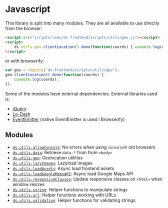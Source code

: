 # Javascript

This library is split into many modules. They are all available to use directly
from the browser:

```html
<script src="scripts/libs/ds-frontend/scripts/utils/geo.js"></script>
<script>
    ds.utils.geo.clientLocation().done(function(coords) { console.log(coords); });
</script>
```

or with browserify:

```js
var geo = require('ds-frontend/scripts/utils/geo');
geo.clientLocation().done(function(coords) {
    console.log(coords);
});
```

Some of the modules have external dependencies. External libraries used is:

- [jQuery](http://jquery.com/download/)
- [Lo-Dash](https://lodash.com/)
- [EventEmitter](https://github.com/Wolfy87/EventEmitter) (native EventEmitter is used i Browserify)

## Modules

- [`ds.utils.allowConsole`](scripts/utils/allow-console.md): No errors when using `console`in old browsers
- [`ds.utils.data`](scripts/utils/data.md): Retrieve `data-*` from from `<body>`
- [`ds.utils.geo`](scripts/utils/geo.md): Geolocation utilities
- [`ds.utils.lazyImages`](scripts/utils/lazy-images.md): Lazyload images
- [`ds.utils.loadAssets`](scripts/utils/load-assets.md): Async load frontend assets
- [`ds.utils.loadGoogleMapsAPI`](scripts/utils/load-google-maps-api.md): Async load Google Maps API
- [`ds.utils.responsiveClasses`](scripts/utils/responsive-classes.md): Update responsive classes on `<html>` when window resizes
- [`ds.utils.string`](scripts/utils/string.md): Helper functions to manipulate strings
- [`ds.utils.url`](scripts/utils/url.md): Helper functions working with URLs
- [`ds.utils.validation`](scripts/utils/validation.md): Helper functions for validating strings
